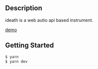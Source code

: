 ## Description
ideath is a web autio api based instrument.

[demo](https://ideath.vercel.app/)

## Getting Started

```bash
$ yarn
$ yarn dev
```
